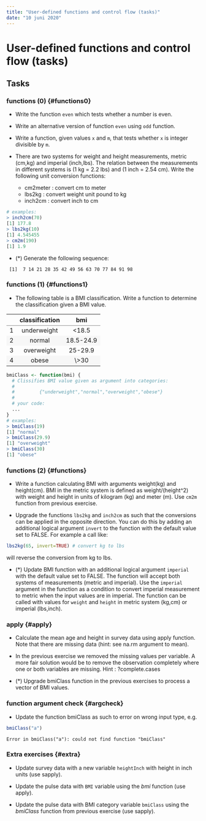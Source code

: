 ```yaml
---
title: "User-defined functions and control flow (tasks)"
date: "10 juni 2020"
---
```






# User-defined functions and control flow (tasks)

## Tasks

### functions (0) {#functions0}

- Write the function `even` which tests whether a number is even.



- Write an alternative version of function `even` using `odd` function.




- Write a function, given values `x` and `m`, that tests whether `x` is integer divisible by `m`.





- There are two systems for weight and height measurements, metric (cm,kg) and imperial (inch,lbs). The relation between the measurements in different systems is  (1 kg = 2.2 lbs) and  (1 inch = 2.54 cm). Write the following unit conversion functions:
    - cm2meter : convert cm to meter
    - lbs2kg   : convert weight unit pound to kg
    - inch2cm  : convert inch to cm


```r
# examples:
> inch2cm(70)
[1] 177.8
> lbs2kg(10)
[1] 4.545455
> cm2m(190)
[1] 1.9
```



- (*) Generate the following sequence:


```
 [1]  7 14 21 28 35 42 49 56 63 70 77 84 91 98
```




### functions (1) {#functions1}


  - The following table is a BMI classification. Write a function to determine 
the classification given a BMI value.

<center>
<table class='gmisc_table' style='border-collapse: collapse; margin-top: 1em; margin-bottom: 1em;' >
<thead>
<tr>
<th style='border-bottom: 1px solid grey; border-top: 2px solid grey;'> </th>
<th style='border-bottom: 1px solid grey; border-top: 2px solid grey; text-align: center;'>classification</th>
<th style='border-bottom: 1px solid grey; border-top: 2px solid grey; text-align: center;'>bmi</th>
</tr>
</thead>
<tbody>
<tr>
<td style='text-align: left;'>1</td>
<td style='text-align: center;'>underweight</td>
<td style='text-align: center;'><18.5</td>
</tr>
<tr style='background-color: #f7f7f7;'>
<td style='background-color: #f7f7f7; text-align: left;'>2</td>
<td style='background-color: #f7f7f7; text-align: center;'>normal</td>
<td style='background-color: #f7f7f7; text-align: center;'>18.5-24.9</td>
</tr>
<tr>
<td style='text-align: left;'>3</td>
<td style='text-align: center;'>overweight</td>
<td style='text-align: center;'>25-29.9</td>
</tr>
<tr style='background-color: #f7f7f7;'>
<td style='background-color: #f7f7f7; border-bottom: 2px solid grey; text-align: left;'>4</td>
<td style='background-color: #f7f7f7; border-bottom: 2px solid grey; text-align: center;'>obese</td>
<td style='background-color: #f7f7f7; border-bottom: 2px solid grey; text-align: center;'>\>30</td>
</tr>
</tbody>
</table>
</center>




```r
bmiClass <- function(bmi) {
  # Clissifies BMI value given as argument into categories:
  #
  #         {"underweight","normal","overweight","obese"}
  #
  # your code: 
  ...
}  
# examples:
> bmiClass(19)
[1] "normal"
> bmiClass(29.9)
[1] "overweight"
> bmiClass(30)
[1] "obese"
```




  
  
  

### functions (2)  {#functions}

  - Write a function calculating BMI with arguments weight(kg) and height(cm). BMI in the metric system is defined as weight/(height^2) with weight and height in units of kilogram (kg) and meter (m). Use `cm2m` function from previous exercise.   



  - Upgrade the functions `lbs2kg` and `inch2cm` as such that the conversions can be applied in the opposite direction. You can do this by adding an additional logical argument `invert`  to the function with the default value set to FALSE. For example a call like:
  
  

```r
lbs2kg(65, invert=TRUE) # convert kg to lbs
```

will reverse the conversion from kg to lbs. 



  
  - (*) Update BMI function with an additional logical argument `imperial` with the default value set to FALSE. The function will accept both systems of measurements (metric and imperial). Use the `imperial` argument in the function as a condition to convert imperial measurement to metric when the input values are in imperial. The function can be called  with values for `weight` and `height` in metric system (kg,cm) or imperial (lbs,inch).

  



### apply {#apply}

  - Calculate the mean age and height in survey data using apply function. Note that there are missing data (hint: see na.rm argument to mean). 
  


  - In the previous exercise we removed the missing values per variable. A more fair solution would be to remove the observation completely where one or both variables are missing. Hint : ?complete.cases
  
  


  
  - (*) Upgrade bmiClass function in the previous exercises to process a vector of BMI values. 
 



### function argument check {#argcheck}




  - Update the function bmiClass as such to error on wrong input type, e.g.


```r
bmiClass("a")
```

```
Error in bmiClass("a"): could not find function "bmiClass"
```
  
### Extra exercises {#extra}

  - Update survey data with a new variable `heightInch` with height in inch units (use sapply).


  
  - Update the pulse data with `BMI` variable using the *bmi* function (use apply).



  - Update the pulse data with BMI category variable `bmiClass` using the *bmiClass* function 
  from previous exercise (use sapply).
  


  
  
